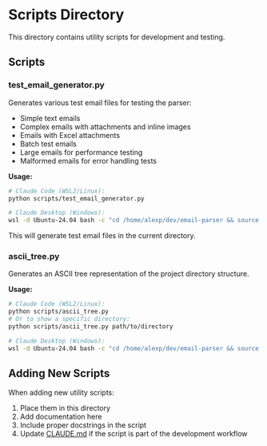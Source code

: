# Scripts Directory

This directory contains utility scripts for development and testing.

## Scripts

### test_email_generator.py
Generates various test email files for testing the parser:
- Simple text emails
- Complex emails with attachments and inline images
- Emails with Excel attachments
- Batch test emails
- Large emails for performance testing
- Malformed emails for error handling tests

**Usage:**
```bash
# Claude Code (WSL2/Linux):
python scripts/test_email_generator.py

# Claude Desktop (Windows):
wsl -d Ubuntu-24.04 bash -c "cd /home/alexp/dev/email-parser && source email-parser-env/bin/activate && python scripts/test_email_generator.py"
```

This will generate test email files in the current directory.

### ascii_tree.py
Generates an ASCII tree representation of the project directory structure.

**Usage:**
```bash
# Claude Code (WSL2/Linux):
python scripts/ascii_tree.py
# Or to show a specific directory:
python scripts/ascii_tree.py path/to/directory

# Claude Desktop (Windows):
wsl -d Ubuntu-24.04 bash -c "cd /home/alexp/dev/email-parser && source email-parser-env/bin/activate && python scripts/ascii_tree.py"
```

## Adding New Scripts

When adding new utility scripts:
1. Place them in this directory
2. Add documentation here
3. Include proper docstrings in the script
4. Update [CLAUDE.md](../CLAUDE.md) if the script is part of the development workflow